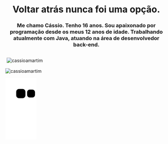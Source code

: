 <h1 align="center">Voltar atrás nunca foi uma opção.</h1>
<h3 align="center">Me chamo Cássio. Tenho 16 anos. Sou apaixonado por programação desde os meus 12 anos de idade. Trabalhando atualmente com Java, atuando na área de desenvolvedor back-end.</h3>

##

<p>&nbsp;<img align="center" src="https://github-readme-stats.vercel.app/api?username=cassioamartim&show_icons=true&theme=dracula&count_private&locale=en" alt="cassioamartim" /></p>

<p><img align="center" src="https://github-readme-stats.vercel.app/api/top-langs?username=cassioamartim&show_icons=true&theme=dracula&count_private&locale=en&layout=compact" alt="cassioamartim" /></p>


![github contribution grid snake animation](https://raw.githubusercontent.com/cassioamartim/cassioamartim/output/github-contribution-grid-snake.svg)